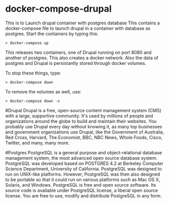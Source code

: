 # docker-compose-drupal
This is to Launch drupal container with postgres database
This contains a docker-compose file to launch drupal in a container with database as postgres.
Start the containers by typing this:
	
	> docker-compose up

This releases two containers, one of Drupal running on port 8080 and another of postgres. This also creates a docker network. Also the data of postgres and Drupal is persistantly stored through docker volumes.


To stop these things, type:
	
	> docker-compose down
	
To remove the volumes as well, use:

	> docker-compose down -v



#Drupal
Drupal is a free, open-source content management system (CMS) with a large, supportive community. It's used by millions of people and organizations around the globe to build and maintain their websites. You probably use Drupal every day without knowing it, as many top businesses and government organizations use Drupal, like the Government of Australia, Red Cross, Harvard, The Economist, BBC, NBC News, Whole Foods, Cisco, Twitter, and many, many more.

#Postgres
PostgreSQL is a general purpose and object-relational database management system, the most advanced open source database system. PostgreSQL was developed based on POSTGRES 4.2 at Berkeley Computer Science Department, University of California.
PostgreSQL was designed to run on UNIX-like platforms. However, PostgreSQL was then also designed to be portable so that it could run on various platforms such as Mac OS X, Solaris, and Windows.
PostgreSQL is free and open source software. Its source code is available under PostgreSQL license, a liberal open source license. You are free to use, modify and distribute PostgreSQL in any form.

